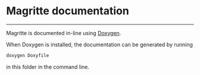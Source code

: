 # Magritte documentation
---


Magritte is documented in-line using [Doxygen](http://www.doxygen.nl/).

When Doxygen is installed, the documentation can be generated by running
```bash
doxygen Doxyfile
```
in this folder in the command line.
